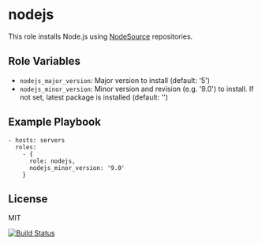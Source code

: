 nodejs
======

This role installs Node.js using [NodeSource](https://github.com/nodesource/distributions) repositories.

Role Variables
--------------

- `nodejs_major_version`: Major version to install (default: '5')
- `nodejs_minor_version`: Minor version and revision (e.g. '9.0') to install. If not set, latest package is installed (default: '')

Example Playbook
----------------

    - hosts: servers
      roles:
        - {
          role: nodejs,
          nodejs_minor_version: '9.0'
        }

License
-------

MIT

[![Build Status](https://travis-ci.org/dpujadas/ansible-role-nodejs.svg?branch=master)](https://travis-ci.org/dpujadas/ansible-role-nodejs)
